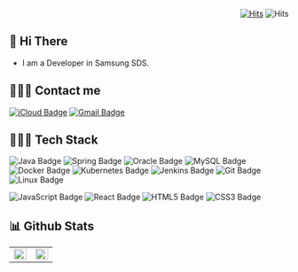 <div align=right>

[![Hits](https://hits.seeyoufarm.com/api/count/incr/badge.svg?url=https%3A%2F%2Fgithub.com%2Fnubiforms)](https://hits.seeyoufarm.com) ![Hits](https://img.shields.io/github/followers/nubiforms?label=Follow)

</div>

## 👋 Hi There

-  I am a Developer in Samsung SDS.

## 🙋🏻‍♂️️ Contact me

[![iCloud Badge](https://img.shields.io/badge/iCloud-3693F3?style=flat&logo=icloud&logoColor=white&link=mailto:nubiform@me.com)](mailto:nubiform@me.com)
[![Gmail Badge](https://img.shields.io/badge/Gmail-d14836?style=flat&logo=gmail&logoColor=white&link=mailto:nubiforms@gmail.com)](mailto:nubiforms@gmail.com)

## 🧑🏻‍💻 Tech Stack

![Java Badge](https://img.shields.io/badge/Java-007396?style=flat&logo=java&logoColor=white)
![Spring Badge](https://img.shields.io/badge/Spring-6DB33F?style=flat&logo=spring&logoColor=white)
![Oracle Badge](https://img.shields.io/badge/Oracle-F80000?style=flat&logo=oracle&logoColor=white)
![MySQL Badge](https://img.shields.io/badge/MySQL-4479A1?style=flat&logo=mysql&logoColor=white)
![Docker Badge](https://img.shields.io/badge/Docker-2496ED?style=flat&logo=docker&logoColor=white)
![Kubernetes Badge](https://img.shields.io/badge/Kubernetes-326CE5?style=flat&logo=kubernetes&logoColor=white)
![Jenkins Badge](https://img.shields.io/badge/Jenkins-D24939?style=flat&logo=jenkins&logoColor=white)
![Git Badge](https://img.shields.io/badge/Git-F05032?style=flat&logo=git&logoColor=white)
![Linux Badge](https://img.shields.io/badge/Linux-FCC624?style=flat&logo=linux&logoColor=black)

![JavaScript Badge](https://img.shields.io/badge/JavaScript-F7DF1E?style=flat&logo=javascript&logoColor=black)
![React Badge](https://img.shields.io/badge/React-61DAFB?style=flat&logo=react&logoColor=black)
![HTML5 Badge](https://img.shields.io/badge/HTML5-E34F26?style=flat&logo=html5&logoColor=white)
![CSS3 Badge](https://img.shields.io/badge/CSS3-1572B6?style=flat&logo=css3&logoColor=wihte)

## 📊 Github Stats  
<table><tr><td valign="top" width="50%">
<img src="https://github-readme-stats.vercel.app/api?username=nubiforms&show_icons=true&count_private=true&hide_border=true" align="left" style="width: 100%" />
</td><td valign="top" width="50%">
<img src="https://github-readme-stats.vercel.app/api/top-langs/?username=nubiforms&hide_border=true&layout=compact" align="left" style="width: 100%" />
</td></tr></table> 
